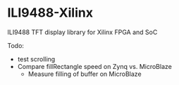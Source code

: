 # ILI9488-Xilinx
ILI9488 TFT display library for Xilinx FPGA and SoC

Todo:
- test scrolling
- Compare fillRectangle speed on Zynq vs. MicroBlaze
  - Measure filling of buffer on MicroBlaze
